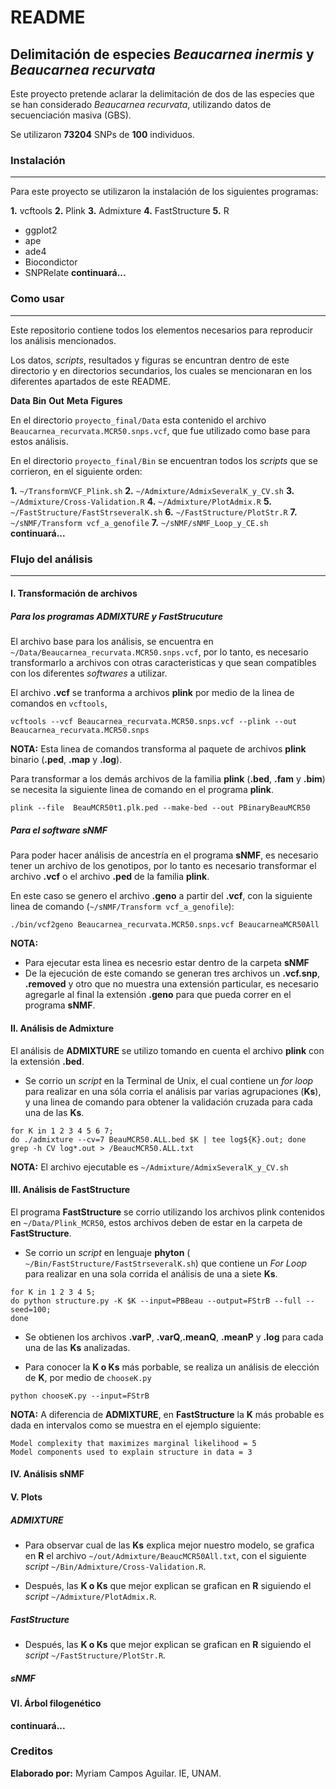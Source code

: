 # README
## Delimitación de especies *Beaucarnea inermis* y *Beaucarnea recurvata*
Este proyecto pretende aclarar la delimitación de dos de las especies que se han considerado *Beaucarnea recurvata*, utilizando datos de secuenciación masiva (GBS). 

Se utilizaron **73204** SNPs de **100** individuos.

### Instalación
-----------------------
Para este proyecto se utilizaron la instalación de los siguientes programas:

**1.** vcftools
**2.** Plink
**3.** Admixture
**4.** FastStructure
**5.** R
-  ggplot2
-  ape
-  ade4
-  Biocondictor
-  SNPRelate
**continuará...** 

### Como usar
---------------------

Este repositorio contiene todos los elementos necesarios para reproducir los análisis mencionados. 

Los datos, *scripts*, resultados y figuras se encuntran dentro de este directorio y en directorios secundarios, los cuales se mencionaran en los diferentes apartados de este README.

**Data**
**Bin** 
**Out**
**Meta**
**Figures**


En el directorio  `proyecto_final/Data` esta contenido el archivo `Beaucarnea_recurvata.MCR50.snps.vcf`, que fue utilizado como base para estos análisis. 

En el directorio `proyecto_final/Bin` se encuentran todos los *scripts* que se corrieron, en el siguiente orden:

**1.** `~/TransformVCF_Plink.sh`
**2.** `~/Admixture/AdmixSeveralK_y_CV.sh`
**3.** `~/Admixture/Cross-Validation.R`
**4.** `~/Admixture/PlotAdmix.R`
**5.** `~/FastStructure/FastStrseveralK.sh`
**6.** `~/FastStructure/PlotStr.R`
**7.** `~/sNMF/Transform vcf_a_genofile`
**7.** `~/sNMF/sNMF_Loop_y_CE.sh`
**continuará...**

### Flujo del análisis
----------------------------------
#### I. Transformación de archivos
##### Para los programas ADMIXTURE y FastStrucuture
El archivo base para los análisis, se encuentra en `~/Data/Beaucarnea_recurvata.MCR50.snps.vcf`, por lo tanto, es necesario transformarlo a archivos con otras caracteristicas y que sean compatibles con los diferentes *softwares* a utilizar.

El archivo **.vcf** se tranforma a archivos **plink** por medio de la linea de comandos en `vcftools`, 
```
vcftools --vcf Beaucarnea_recurvata.MCR50.snps.vcf --plink --out Beaucarnea_recurvata.MCR50.snps
```
**NOTA:** Esta linea de comandos transforma al paquete de archivos **plink** binario (**.ped**, **.map** y **.log**).

Para transformar a los demás archivos de la familia **plink** (**.bed**, **.fam** y **.bim**) se necesita la siguiente linea de comando en el programa **plink**.

```
plink --file  BeauMCR50t1.plk.ped --make-bed --out PBinaryBeauMCR50
```
##### Para el software sNMF
Para poder hacer análisis de ancestría en el programa **sNMF**, es necesario tener un archivo de los genotipos, por lo tanto es necesario transformar el archivo **.vcf** o el archivo **.ped** de la familia **plink**.

En este caso se genero el archivo **.geno** a partir del **.vcf**, con la siguiente linea de comando (`~/sNMF/Transform vcf_a_genofile`):

```
./bin/vcf2geno Beaucarnea_recurvata.MCR50.snps.vcf BeaucarneaMCR50All 
```
**NOTA:** 
- Para ejecutar esta linea es necesrio estar dentro de la carpeta **sNMF** 
- De la ejecución de este comando se generan tres archivos un **.vcf.snp**, **.removed** y otro que no muestra una extensión particular, es necesario agregarle al final la extensión **.geno** para que pueda correr en el programa **sNMF**. 

#### II.  Análisis de Admixture
El análisis de **ADMIXTURE** se utilizo tomando en cuenta el archivo **plink** con la extensión **.bed**. 

- Se corrio un *script* en la Terminal de Unix, el cual contiene un *for loop* para realizar en una sóla corria el análisis par varias agrupaciones (**Ks**), y una linea de comando para obtener la validación cruzada para cada una de las **Ks**.

```
for K in 1 2 3 4 5 6 7;
do ./admixture --cv=7 BeauMCR50.ALL.bed $K | tee log${K}.out; done
grep -h CV log*.out > /BeaucMCR50.ALL.txt

```
**NOTA:** El archivo ejecutable es `~/Admixture/AdmixSeveralK_y_CV.sh`




#### III. Análisis de FastStructure 
El programa **FastStructure** se corrio utilizando los archivos plink contenidos en `~/Data/Plink_MCR50`, estos archivos deben de estar en la carpeta de **FastStructure**.

- Se corrio un *script* en lenguaje **phyton** ( `~/Bin/FastStructure/FastStrseveralK.sh`) que contiene un *For Loop* para realizar en una sola corrida el análisis de una a siete **Ks**.

```
for K in 1 2 3 4 5;
do python structure.py -K $K --input=PBBeau --output=FStrB --full --seed=100; 
done
```
- Se obtienen los archivos **.varP**, **.varQ**,**.meanQ**, **.meanP** y **.log** para cada una de las **Ks** analizadas. 

- Para conocer la **K o Ks** más porbable, se realiza un análisis de elección de **K**, por medio de `chooseK.py`
```
python chooseK.py --input=FStrB
```
**NOTA:**  A diferencia de **ADMIXTURE**, en **FastStructure** la **K** más probable es dada en intervalos como se muestra en el ejemplo siguiente:

```
Model complexity that maximizes marginal likelihood = 5
Model components used to explain structure in data = 3
```
#### IV. Análisis sNMF

#### V.  Plots
##### ADMIXTURE
- Para observar cual de las **Ks** explica mejor nuestro modelo, se grafica en **R** el archivo `~/out/Admixture/BeaucMCR50All.txt`, con el siguiente *script* `~/Bin/Admixture/Cross-Validation.R`. 

- Después, las **K o Ks**  que mejor explican se grafican en **R**  siguiendo el *script* `~/Admixture/PlotAdmix.R`. 

##### FastStructure
- Después, las **K o Ks**  que mejor explican se grafican en **R**  siguiendo el *script* `~/FastStructure/PlotStr.R`. 

##### sNMF

#### VI. Árbol filogenético 

**continuará...**

### Creditos

**Elaborado por:** Myriam Campos Aguilar.  IE, UNAM.
